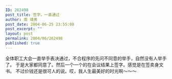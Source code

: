 ```yaml
---
ID: 262498
post_title: 签字，一直通过
author: 南 靖男
post_date: 2004-06-25 23:55:08
post_excerpt: ""
layout: post
permalink: 2004/06/262498
published: true
---
```

全体职工大会一直举手表决通过，不合程序的先问不同意的举手，自然没有人举手了。
于是大家都同意了。然后一个一个的在会议结果上签字。感觉是在签卖身文书。
不过价钱还是很可人的说。哎，我人生最美好的时光啊～～～